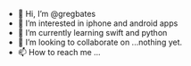 - 👋 Hi, I’m @gregbates
- 👀 I’m interested in iphone and android apps
- 🌱 I’m currently learning swift and python
- 💞️ I’m looking to collaborate on ...nothing yet. 
- 📫 How to reach me ...

<!---
gregbates/gregbates is a ✨ special ✨ repository because its `README.md` (this file) appears on your GitHub profile.
You can click the Preview link to take a look at your changes.
--->
